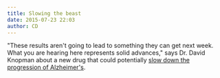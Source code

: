 ```yaml
---
title: Slowing the beast
date: 2015-07-23 22:03
author: CD
---
```

"These results aren't going to lead to something they can get next week. What you are hearing here represents solid advances," says Dr. David Knopman about a new drug that could potentially [slow down the progression of Alzheimer's](http://www.nbcnews.com/health/aging/new-alzheimers-drugs-offer-exciting-possibilities-n396431).
